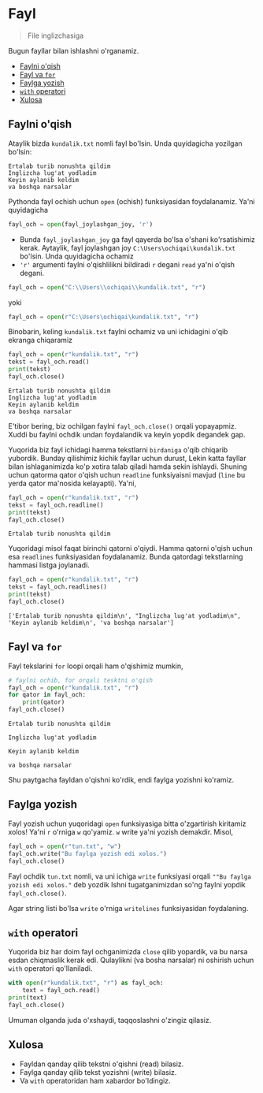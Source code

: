 # Fayl 
> File inglizchasiga

Bugun fayllar bilan ishlashni o'rganamiz.

* [Faylni o'qish](#faylni-oqish)
* [Fayl va `for`](#fayl-va-for)
* [Faylga yozish](#faylga-yozish)
* [`with` operatori](#with-operatori)
* [Xulosa](#xulosa)
  


## Faylni o'qish 
Ataylik bizda `kundalik.txt` nomli fayl bo'lsin. Unda quyidagicha yozilgan bo'lsin:

```text
Ertalab turib nonushta qildim
Inglizcha lug'at yodladim
Keyin aylanib keldim
va boshqa narsalar
```

Pythonda fayl ochish uchun `open` (ochish) funksiyasidan foydalanamiz. Ya'ni quyidagicha

```python
fayl_och = open(fayl_joylashgan_joy, 'r')
```
 - Bunda `fayl_joylashgan_joy` ga fayl qayerda bo'lsa o'shani ko'rsatishimiz kerak. Aytaylik, fayl joylashgan joy 
`C:\Users\ochiqai\kundalik.txt` bo'lsin. Unda quyidagicha ochamiz
 - `'r'` argumenti faylni o'qishlilikni bildiradi `r` degani `read` ya'ni o'qish degani.

```python
fayl_och = open("C:\\Users\\ochiqai\\kundalik.txt", "r")
```

yoki

```python
fayl_och = open(r"C:\Users\ochiqai\kundalik.txt", "r")
```

Binobarin, keling `kundalik.txt` faylni ochamiz va uni ichidagini o'qib ekranga chiqaramiz

```python
fayl_och = open(r"kundalik.txt", "r")
tekst = fayl_och.read()
print(tekst)
fayl_och.close()
```

```commandline
Ertalab turib nonushta qildim
Inglizcha lug'at yodladim
Keyin aylanib keldim
va boshqa narsalar
```
E'tibor bering, biz ochilgan faylni `fayl_och.close()` orqali yopayapmiz. Xuddi bu faylni ochdik undan foydalandik va keyin 
yopdik degandek gap. 

Yuqorida biz fayl ichidagi hamma tekstlarni `birdaniga` o'qib chiqarib yubordik. Bunday qilishimiz kichik fayllar uchun durust,
Lekin katta fayllar bilan ishlaganimizda ko'p xotira talab qiladi hamda sekin ishlaydi. Shuning uchun qatorma qator o'qish uchun 
`readline` funksiyaisni mavjud (`line` bu yerda qator ma'nosida kelayapti). Ya'ni,

```python
fayl_och = open(r"kundalik.txt", "r")
tekst = fayl_och.readline()
print(tekst)
fayl_och.close()
```

```commandline
Ertalab turib nonushta qildim
```

Yuqoridagi misol faqat birinchi qatorni o'qiydi. Hamma qatorni o'qish uchun esa `readlines` funksiyasidan foydalanamiz.
Bunda qatordagi tekstlarning hammasi listga joylanadi. 

```python
fayl_och = open(r"kundalik.txt", "r")
tekst = fayl_och.readlines()
print(tekst)
fayl_och.close()
```

```commandline
['Ertalab turib nonushta qildim\n', "Inglizcha lug'at yodladim\n", 'Keyin aylanib keldim\n', 'va boshqa narsalar']
```


## Fayl va `for`

Fayl tekslarini `for` loopi orqali ham o'qishimiz mumkin,

```python
# faylni ochib, for orqali tesktni o'qish
fayl_och = open(r"kundalik.txt", "r")
for qator in fayl_och:
    print(qator)
fayl_och.close()
```
```commandline
Ertalab turib nonushta qildim

Inglizcha lug'at yodladim

Keyin aylanib keldim

va boshqa narsalar
```
Shu paytgacha fayldan o'qishni ko'rdik, endi faylga yozishni ko'ramiz.


## Faylga yozish

Fayl yozish uchun yuqoridagi `open` funksiyasiga bitta o'zgartirish kiritamiz xolos!
Ya'ni `r` o'rniga `w` qo'yamiz. `w` write ya'ni yozish demakdir. Misol,
```python
fayl_och = open(r"tun.txt", "w")
fayl_och.write("Bu faylga yozish edi xolos.")
fayl_och.close()
```
Fayl ochdik `tun.txt` nomli, va uni ichiga `write` funksiyasi orqali `""Bu faylga yozish edi xolos."` deb yozdik
Ishni tugatganimizdan so'ng faylni yopdik `fayl_och.close()`.

Agar string listi bo'lsa `write` o'rniga `writelines` funksiyasidan foydalaning.


## `with` operatori

Yuqorida biz har doim fayl ochganimizda `close` qilib yopardik, va bu narsa esdan chiqmaslik kerak edi. Qulaylikni (va bosha narsalar)
 ni oshirish uchun `with` operatori qo'llaniladi.

```python
with open(r"kundalik.txt", "r") as fayl_och:
    text = fayl_och.read()
print(text)
fayl_och.close()
```
Umuman olganda juda o'xshaydi, taqqoslashni o'zingiz qilasiz.

## Xulosa
 - Fayldan qanday qilib tekstni o'qishni (read) bilasiz.
 - Faylga qanday qilib tekst yozishni (write) bilasiz.
 - Va `with` operatoridan ham xabardor bo'ldingiz.